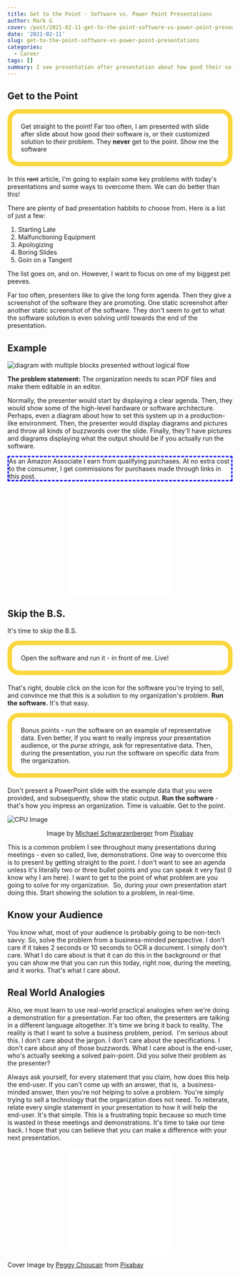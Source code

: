 ```yaml
---
title: Get to the Point - Software vs. Power Point Presentations
author: Mark G
cover: /post/2021-02-11-get-to-the-point-software-vs-power-point-presentations.en_files/get to the point presentations.jpg
date: '2021-02-11'
slug: get-to-the-point-software-vs-power-point-presentations
categories:
  - Career
tags: []
summary: I see presentation after presentation about how good their software is or their customized solution to their problem. However, they never get to the point. They end up showing me how to solve their own problem.
---
```


<style>
<style type="text/css">
.centerImage
{
 text-align:center;
 display:block;
}

#border_1 {
    border-style: dashed;
    border-width: 3px;
    border-left-width: 3px;
    border-right-width: 3px;
    border-color: blue;
}

#aside {
    border: 10px solid #fad73d;
    border-radius: 25px;
    padding: 20px 20px 20px;
    margin-bottom: 20px;
}

#center_1 {
  display: block;
  margin-left: auto;
  margin-right: auto;
  width: 50%;
}

</style>

## Get to the Point

<p id="aside">
Get straight to the point! Far too often, I am presented with slide after slide about how good <i>their</i> software is, or their customized solution to <i>their</i> problem. They <b>never</b> get to the point. Show me the software</p>

In this <del>rant</del> article, I'm going to explain some key problems with today's presentations and some ways to overcome them. We can do better than this!

There are plenty of bad presentation habbits to choose from. Here is a list of just a few:

1.  Starting Late
2.  Malfunctioning Equipment
3.  Apologizing
4.  Boring Slides
5.  Goin on a Tangent

The list goes on, and on. However, I want to focus on one of my biggest pet peeves. 

<p>Far too often, presenters like to give the long form agenda. Then they give a screenshot of the software they are promoting. One static screenshot after another static screenshot of the software. They don't seem to get to what the software solution is even solving until towards the end of the presentation.</p>

## Example

<p id="center_1">

![diagram with multiple blocks presented without logical flow](/post/2021-02-11-get-to-the-point-software-vs-power-point-presentations.en_files/statistic-1564428_640.png)

</p>

<B>The problem statement:</B> The organization needs to scan PDF files and make them editable in an editor. <BR>

Normally, the presenter would start by displaying a clear agenda. Then, they would show some of the high-level hardware or software architecture. Perhaps, even a diagram about how to set this system up in a production-like environment. Then, the presenter would display diagrams and pictures and throw all kinds of buzzwords over the slide. Finally, they'll have pictures and diagrams displaying what the output should be if you actually run the software.

<p id="border_1">As an Amazon Associate I earn from qualifying purchases. At no extra cost to the consumer, I get commissions for purchases made through links in this post.</p>

<p align="center"><iframe style="width:120px;height:240px;" marginwidth="0" marginheight="0" scrolling="no" frameborder="0" src="//ws-na.amazon-adsystem.com/widgets/q?ServiceVersion=20070822&OneJS=1&Operation=GetAdHtml&MarketPlace=US&source=ac&ref=qf_sp_asin_til&ad_type=product_link&tracking_id=hatro-20&marketplace=amazon&amp;region=US&placement=B07NJCG1XS&asins=B07NJCG1XS&linkId=30c6de069934607358197307d05cc77b&show_border=true&link_opens_in_new_window=true&price_color=333333&title_color=0066c0&bg_color=ffffff">
    </iframe><iframe style="width:120px;height:240px;" marginwidth="0" marginheight="0" scrolling="no" frameborder="0" src="//ws-na.amazon-adsystem.com/widgets/q?ServiceVersion=20070822&OneJS=1&Operation=GetAdHtml&MarketPlace=US&source=ac&ref=qf_sp_asin_til&ad_type=product_link&tracking_id=hatro-20&marketplace=amazon&amp;region=US&placement=0134462025&asins=0134462025&linkId=d2aa245732df32193acd9534cd491b06&show_border=true&link_opens_in_new_window=true&price_color=333333&title_color=0066c0&bg_color=ffffff">
    </iframe></p>

## Skip the B.S.

It's time to skip the B.S. 

<p id="aside">Open the software and run it - in front of me. Live!</p> 

That's right, double click on the icon for the software you're trying to sell, and convince me that this is a solution to my organization's problem. <B>Run the software.</B> It's that easy. 

<p id="aside">Bonus points - run the software on an example of representative data. Even better, if you want to really impress your presentation audience, or the <i>purse strings</i>, ask for representative data. Then, during the presentation, you run the software on specific data from the organization. </p>


Don't present a PowerPoint slide with the example data that you were provided, and subsequently, show the static output. <b>Run the software</b> - that's how you impress an organization. Time is valuable. Get to the point.

<img src="/post/2021-02-11-get-to-the-point-software-vs-power-point-presentations.en_files/cpu-564771_640.jpg" class="centerImage" alt="CPU Image">

<!--![CPU Photo](/post/2021-02-11-get-to-the-point-software-vs-power-point-presentations.en_files/cpu-564771_640.jpg)-->


<p align="center">Image by <a href="https://pixabay.com/users/blickpixel-52945/?utm_source=link-attribution&amp;utm_medium=referral&amp;utm_campaign=image&amp;utm_content=564771">Michael Schwarzenberger</a> from <a href="https://pixabay.com/?utm_source=link-attribution&amp;utm_medium=referral&amp;utm_campaign=image&amp;utm_content=564771">Pixabay</a></p>


This is a common problem I see throughout many presentations during meetings - even so called, live, demonstrations. One way to overcome this is to present by getting straight to the point. I don't want to see an agenda unless it's literally two or three bullet points and you can speak it very fast (I know why I am here). I want to get to the point of what problem are you going to solve for my organization.  So, during your own presentation start doing this. Start showing the solution to a problem, in real-time.

## Know your Audience

You know what, most of your audience is probably going to be non-tech savvy. So, solve the problem from a business-minded perspective. I don't care if it takes 2 seconds or 10 seconds to OCR a document. I simply don't care. What I do care about is that it can do this in the background or that you can show me that you can run this today, right now, during the meeting, and it works. That's what I care about.


## Real World Analogies

Also, we must learn to use real-world practical analogies when we're doing a demonstration for a presentation. Far too often, the presenters are talking in a different language altogether. It's time we bring it back to reality. The reality is that I want to solve a business problem, period.  I'm serious about this. I don't care about the jargon. I don't care about the specifications. I don't care about any of those buzzwords. What I care about is the end-user, who's actually seeking a solved pain-point. Did you solve their problem as the presenter?

Always ask yourself, for every statement that you claim, how does this help the end-user. If you can't come up with an answer, that is,  a business-minded answer, then you're not helping to solve a problem. You're simply trying to sell a technology that the organization does not need. To reiterate, relate every single statement in your presentation to how it will help the end-user. It's that simple. This is a frustrating topic because so much time is wasted in these meetings and demonstrations. It's time to take our time back. I hope that you can believe that you can make a difference with your next presentation.

<p align="center"><iframe style="width:120px;height:240px;" marginwidth="0" marginheight="0" scrolling="no" frameborder="0" src="//ws-na.amazon-adsystem.com/widgets/q?ServiceVersion=20070822&OneJS=1&Operation=GetAdHtml&MarketPlace=US&source=ac&ref=qf_sp_asin_til&ad_type=product_link&tracking_id=hatro-20&marketplace=amazon&amp;region=US&placement=1482243237&asins=1482243237&linkId=ed7574e48b9f2b5cdba74486fe33cd23&show_border=true&link_opens_in_new_window=true&price_color=333333&title_color=0066c0&bg_color=ffffff">
    </iframe><iframe style="width:120px;height:240px;" marginwidth="0" marginheight="0" scrolling="no" frameborder="0" src="//ws-na.amazon-adsystem.com/widgets/q?ServiceVersion=20070822&OneJS=1&Operation=GetAdHtml&MarketPlace=US&source=ac&ref=qf_sp_asin_til&ad_type=product_link&tracking_id=hatro-20&marketplace=amazon&amp;region=US&placement=B004J4XGN6&asins=B004J4XGN6&linkId=7f87b4d27bd33583d55d06a401e8dfe6&show_border=true&link_opens_in_new_window=true&price_color=333333&title_color=0066c0&bg_color=ffffff">
    </iframe></p>

Cover Image by <a href="https://pixabay.com/users/peggychoucair-1130890/?utm_source=link-attribution&amp;utm_medium=referral&amp;utm_campaign=image&amp;utm_content=4969979">Peggy Choucair</a> from <a href="https://pixabay.com/?utm_source=link-attribution&amp;utm_medium=referral&amp;utm_campaign=image&amp;utm_content=4969979">Pixabay</a>